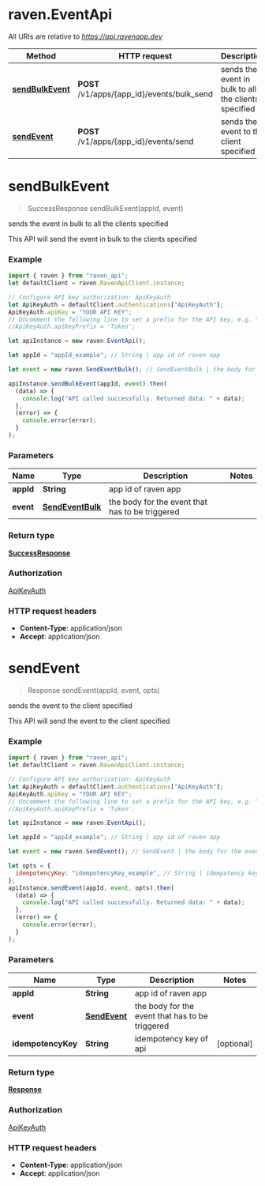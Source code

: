 # raven.EventApi

All URIs are relative to *https://api.ravenapp.dev*

| Method                                         | HTTP request                                | Description                                          |
| ---------------------------------------------- | ------------------------------------------- | ---------------------------------------------------- |
| [**sendBulkEvent**](EventApi.md#sendBulkEvent) | **POST** /v1/apps/{app_id}/events/bulk_send | sends the event in bulk to all the clients specified |
| [**sendEvent**](EventApi.md#sendEvent)         | **POST** /v1/apps/{app_id}/events/send      | sends the event to the client specified              |

<a name="sendBulkEvent"></a>

# **sendBulkEvent**

> SuccessResponse sendBulkEvent(appId, event)

sends the event in bulk to all the clients specified

This API will send the event in bulk to the clients specified

### Example

```javascript
import { raven } from "raven_api";
let defaultClient = raven.RavenApiClient.instance;

// Configure API key authorization: ApiKeyAuth
let ApiKeyAuth = defaultClient.authentications["ApiKeyAuth"];
ApiKeyAuth.apiKey = "YOUR API KEY";
// Uncomment the following line to set a prefix for the API key, e.g. "Token" (defaults to null)
//ApiKeyAuth.apiKeyPrefix = 'Token';

let apiInstance = new raven.EventApi();

let appId = "appId_example"; // String | app id of raven app

let event = new raven.SendEventBulk(); // SendEventBulk | the body for the event that has to be triggered

apiInstance.sendBulkEvent(appId, event).then(
  (data) => {
    console.log("API called successfully. Returned data: " + data);
  },
  (error) => {
    console.error(error);
  }
);
```

### Parameters

| Name      | Type                                  | Description                                     | Notes |
| --------- | ------------------------------------- | ----------------------------------------------- | ----- |
| **appId** | **String**                            | app id of raven app                             |
| **event** | [**SendEventBulk**](SendEventBulk.md) | the body for the event that has to be triggered |

### Return type

[**SuccessResponse**](SuccessResponse.md)

### Authorization

[ApiKeyAuth](../README.md#ApiKeyAuth)

### HTTP request headers

- **Content-Type**: application/json
- **Accept**: application/json

<a name="sendEvent"></a>

# **sendEvent**

> Response sendEvent(appId, event, opts)

sends the event to the client specified

This API will send the event to the client specified

### Example

```javascript
import { raven } from "raven_api";
let defaultClient = raven.RavenApiClient.instance;

// Configure API key authorization: ApiKeyAuth
let ApiKeyAuth = defaultClient.authentications["ApiKeyAuth"];
ApiKeyAuth.apiKey = "YOUR API KEY";
// Uncomment the following line to set a prefix for the API key, e.g. "Token" (defaults to null)
//ApiKeyAuth.apiKeyPrefix = 'Token';

let apiInstance = new raven.EventApi();

let appId = "appId_example"; // String | app id of raven app

let event = new raven.SendEvent(); // SendEvent | the body for the event that has to be triggered

let opts = {
  idempotencyKey: "idempotencyKey_example", // String | idempotency key of api
};
apiInstance.sendEvent(appId, event, opts).then(
  (data) => {
    console.log("API called successfully. Returned data: " + data);
  },
  (error) => {
    console.error(error);
  }
);
```

### Parameters

| Name               | Type                          | Description                                     | Notes      |
| ------------------ | ----------------------------- | ----------------------------------------------- | ---------- |
| **appId**          | **String**                    | app id of raven app                             |
| **event**          | [**SendEvent**](SendEvent.md) | the body for the event that has to be triggered |
| **idempotencyKey** | **String**                    | idempotency key of api                          | [optional] |

### Return type

[**Response**](Response.md)

### Authorization

[ApiKeyAuth](../README.md#ApiKeyAuth)

### HTTP request headers

- **Content-Type**: application/json
- **Accept**: application/json
